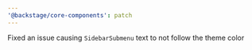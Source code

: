 ```yaml
---
'@backstage/core-components': patch
---
```


Fixed an issue causing `SidebarSubmenu` text to not follow the theme color

